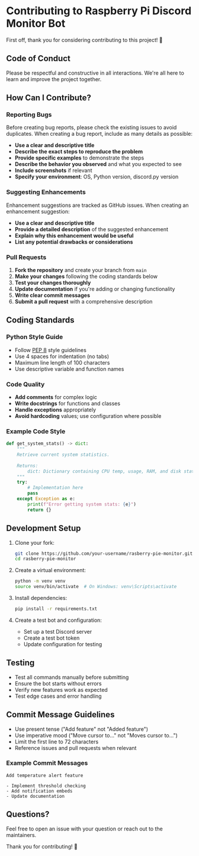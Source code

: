 # Contributing to Raspberry Pi Discord Monitor Bot

First off, thank you for considering contributing to this project! 🎉

## Code of Conduct

Please be respectful and constructive in all interactions. We're all here to learn and improve the project together.

## How Can I Contribute?

### Reporting Bugs

Before creating bug reports, please check the existing issues to avoid duplicates. When creating a bug report, include as many details as possible:

- **Use a clear and descriptive title**
- **Describe the exact steps to reproduce the problem**
- **Provide specific examples** to demonstrate the steps
- **Describe the behavior you observed** and what you expected to see
- **Include screenshots** if relevant
- **Specify your environment**: OS, Python version, discord.py version

### Suggesting Enhancements

Enhancement suggestions are tracked as GitHub issues. When creating an enhancement suggestion:

- **Use a clear and descriptive title**
- **Provide a detailed description** of the suggested enhancement
- **Explain why this enhancement would be useful**
- **List any potential drawbacks or considerations**

### Pull Requests

1. **Fork the repository** and create your branch from `main`
2. **Make your changes** following the coding standards below
3. **Test your changes thoroughly**
4. **Update documentation** if you're adding or changing functionality
5. **Write clear commit messages**
6. **Submit a pull request** with a comprehensive description

## Coding Standards

### Python Style Guide

- Follow [PEP 8](https://www.python.org/dev/peps/pep-0008/) style guidelines
- Use 4 spaces for indentation (no tabs)
- Maximum line length of 100 characters
- Use descriptive variable and function names

### Code Quality

- **Add comments** for complex logic
- **Write docstrings** for functions and classes
- **Handle exceptions** appropriately
- **Avoid hardcoding** values; use configuration where possible

### Example Code Style

```python
def get_system_stats() -> dict:
    """
    Retrieve current system statistics.
    
    Returns:
        dict: Dictionary containing CPU temp, usage, RAM, and disk stats
    """
    try:
        # Implementation here
        pass
    except Exception as e:
        print(f"Error getting system stats: {e}")
        return {}
```

## Development Setup

1. Clone your fork:
   ```bash
   git clone https://github.com/your-username/rasberry-pie-monitor.git
   cd rasberry-pie-monitor
   ```

2. Create a virtual environment:
   ```bash
   python -m venv venv
   source venv/bin/activate  # On Windows: venv\Scripts\activate
   ```

3. Install dependencies:
   ```bash
   pip install -r requirements.txt
   ```

4. Create a test bot and configuration:
   - Set up a test Discord server
   - Create a test bot token
   - Update configuration for testing

## Testing

- Test all commands manually before submitting
- Ensure the bot starts without errors
- Verify new features work as expected
- Test edge cases and error handling

## Commit Message Guidelines

- Use present tense ("Add feature" not "Added feature")
- Use imperative mood ("Move cursor to..." not "Moves cursor to...")
- Limit the first line to 72 characters
- Reference issues and pull requests when relevant

### Example Commit Messages

```
Add temperature alert feature

- Implement threshold checking
- Add notification embeds
- Update documentation
```

## Questions?

Feel free to open an issue with your question or reach out to the maintainers.

Thank you for contributing! 🚀
